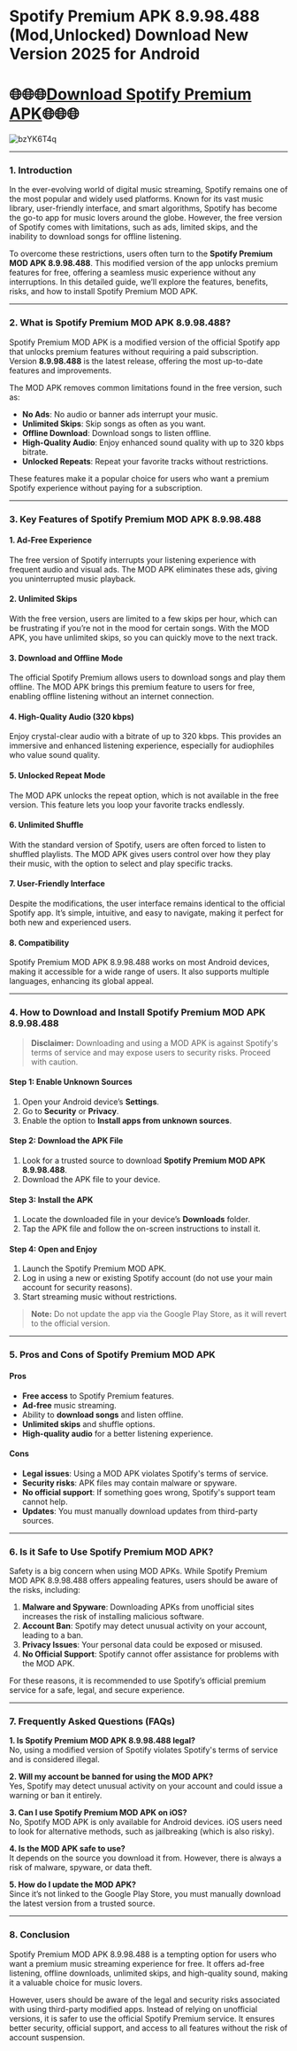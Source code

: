 # Spotify Premium APK 8.9.98.488 (Mod,Unlocked) Download New Version 2025 for Android

# 🌐🌐🌐[Download Spotify Premium APK](https://modcombo.com/spotify-premium.html)🌐🌐🌐

![bzYK6T4q](https://github.com/user-attachments/assets/a9de84fb-3c51-4ae0-bd62-760c20a53e9a)

---

### **1. Introduction**  
In the ever-evolving world of digital music streaming, Spotify remains one of the most popular and widely used platforms. Known for its vast music library, user-friendly interface, and smart algorithms, Spotify has become the go-to app for music lovers around the globe. However, the free version of Spotify comes with limitations, such as ads, limited skips, and the inability to download songs for offline listening.  

To overcome these restrictions, users often turn to the **Spotify Premium MOD APK 8.9.98.488**. This modified version of the app unlocks premium features for free, offering a seamless music experience without any interruptions. In this detailed guide, we’ll explore the features, benefits, risks, and how to install Spotify Premium MOD APK.  

---

### **2. What is Spotify Premium MOD APK 8.9.98.488?**  
Spotify Premium MOD APK is a modified version of the official Spotify app that unlocks premium features without requiring a paid subscription. Version **8.9.98.488** is the latest release, offering the most up-to-date features and improvements.  

The MOD APK removes common limitations found in the free version, such as:  
- **No Ads**: No audio or banner ads interrupt your music.  
- **Unlimited Skips**: Skip songs as often as you want.  
- **Offline Download**: Download songs to listen offline.  
- **High-Quality Audio**: Enjoy enhanced sound quality with up to 320 kbps bitrate.  
- **Unlocked Repeats**: Repeat your favorite tracks without restrictions.  

These features make it a popular choice for users who want a premium Spotify experience without paying for a subscription.  

---

### **3. Key Features of Spotify Premium MOD APK 8.9.98.488**  

#### **1. Ad-Free Experience**  
The free version of Spotify interrupts your listening experience with frequent audio and visual ads. The MOD APK eliminates these ads, giving you uninterrupted music playback.  

#### **2. Unlimited Skips**  
With the free version, users are limited to a few skips per hour, which can be frustrating if you’re not in the mood for certain songs. With the MOD APK, you have unlimited skips, so you can quickly move to the next track.  

#### **3. Download and Offline Mode**  
The official Spotify Premium allows users to download songs and play them offline. The MOD APK brings this premium feature to users for free, enabling offline listening without an internet connection.  

#### **4. High-Quality Audio (320 kbps)**  
Enjoy crystal-clear audio with a bitrate of up to 320 kbps. This provides an immersive and enhanced listening experience, especially for audiophiles who value sound quality.  

#### **5. Unlocked Repeat Mode**  
The MOD APK unlocks the repeat option, which is not available in the free version. This feature lets you loop your favorite tracks endlessly.  

#### **6. Unlimited Shuffle**  
With the standard version of Spotify, users are often forced to listen to shuffled playlists. The MOD APK gives users control over how they play their music, with the option to select and play specific tracks.  

#### **7. User-Friendly Interface**  
Despite the modifications, the user interface remains identical to the official Spotify app. It’s simple, intuitive, and easy to navigate, making it perfect for both new and experienced users.  

#### **8. Compatibility**  
Spotify Premium MOD APK 8.9.98.488 works on most Android devices, making it accessible for a wide range of users. It also supports multiple languages, enhancing its global appeal.  

---

### **4. How to Download and Install Spotify Premium MOD APK 8.9.98.488**  

> **Disclaimer:** Downloading and using a MOD APK is against Spotify's terms of service and may expose users to security risks. Proceed with caution.  

#### **Step 1: Enable Unknown Sources**  
1. Open your Android device’s **Settings**.  
2. Go to **Security** or **Privacy**.  
3. Enable the option to **Install apps from unknown sources**.  

#### **Step 2: Download the APK File**  
1. Look for a trusted source to download **Spotify Premium MOD APK 8.9.98.488**.  
2. Download the APK file to your device.  

#### **Step 3: Install the APK**  
1. Locate the downloaded file in your device’s **Downloads** folder.  
2. Tap the APK file and follow the on-screen instructions to install it.  

#### **Step 4: Open and Enjoy**  
1. Launch the Spotify Premium MOD APK.  
2. Log in using a new or existing Spotify account (do not use your main account for security reasons).  
3. Start streaming music without restrictions.  

> **Note:** Do not update the app via the Google Play Store, as it will revert to the official version.  

---

### **5. Pros and Cons of Spotify Premium MOD APK**  

#### **Pros**  
- **Free access** to Spotify Premium features.  
- **Ad-free** music streaming.  
- Ability to **download songs** and listen offline.  
- **Unlimited skips** and shuffle options.  
- **High-quality audio** for a better listening experience.  

#### **Cons**  
- **Legal issues**: Using a MOD APK violates Spotify's terms of service.  
- **Security risks**: APK files may contain malware or spyware.  
- **No official support**: If something goes wrong, Spotify's support team cannot help.  
- **Updates**: You must manually download updates from third-party sources.  

---

### **6. Is it Safe to Use Spotify Premium MOD APK?**  
Safety is a big concern when using MOD APKs. While Spotify Premium MOD APK 8.9.98.488 offers appealing features, users should be aware of the risks, including:  

1. **Malware and Spyware**: Downloading APKs from unofficial sites increases the risk of installing malicious software.  
2. **Account Ban**: Spotify may detect unusual activity on your account, leading to a ban.  
3. **Privacy Issues**: Your personal data could be exposed or misused.  
4. **No Official Support**: Spotify cannot offer assistance for problems with the MOD APK.  

For these reasons, it is recommended to use Spotify’s official premium service for a safe, legal, and secure experience.  

---

### **7. Frequently Asked Questions (FAQs)**  

**1. Is Spotify Premium MOD APK 8.9.98.488 legal?**  
No, using a modified version of Spotify violates Spotify's terms of service and is considered illegal.  

**2. Will my account be banned for using the MOD APK?**  
Yes, Spotify may detect unusual activity on your account and could issue a warning or ban it entirely.  

**3. Can I use Spotify Premium MOD APK on iOS?**  
No, Spotify MOD APK is only available for Android devices. iOS users need to look for alternative methods, such as jailbreaking (which is also risky).  

**4. Is the MOD APK safe to use?**  
It depends on the source you download it from. However, there is always a risk of malware, spyware, or data theft.  

**5. How do I update the MOD APK?**  
Since it’s not linked to the Google Play Store, you must manually download the latest version from a trusted source.  

---

### **8. Conclusion**  
Spotify Premium MOD APK 8.9.98.488 is a tempting option for users who want a premium music streaming experience for free. It offers ad-free listening, offline downloads, unlimited skips, and high-quality sound, making it a valuable choice for music lovers.  

However, users should be aware of the legal and security risks associated with using third-party modified apps. Instead of relying on unofficial versions, it is safer to use the official Spotify Premium service. It ensures better security, official support, and access to all features without the risk of account suspension.  
